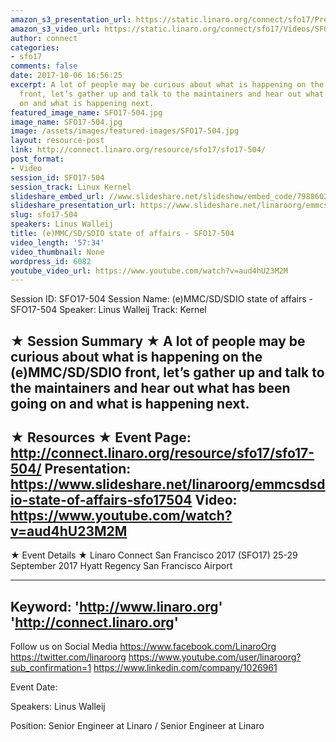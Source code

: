 ```yaml
---
amazon_s3_presentation_url: https://static.linaro.org/connect/sfo17/Presentations/SFO17-504-%20%28e%29MMC%252FSD%252FSDIO%20State%20of%20Affairs.pdf
amazon_s3_video_url: https://static.linaro.org/connect/sfo17/Videos/SFO17-504%20-%20%2528e%2529MMC-SD-SDIO%20state%20of%20affairs.mp4
author: connect
categories:
- sfo17
comments: false
date: 2017-10-06 16:56:25
excerpt: A lot of people may be curious about what is happening on the (e)MMC/SD/SDIO
  front, let’s gather up and talk to the maintainers and hear out what has been going
  on and what is happening next.
featured_image_name: SFO17-504.jpg
image_name: SFO17-504.jpg
image: /assets/images/featured-images/SFO17-504.jpg
layout: resource-post
link: http://connect.linaro.org/resource/sfo17/sfo17-504/
post_format:
- Video
session_id: SFO17-504
session_track: Linux Kernel
slideshare_embed_url: //www.slideshare.net/slideshow/embed_code/79886021
slideshare_presentation_url: https://www.slideshare.net/linaroorg/emmcsdsdio-state-of-affairs-sfo17504
slug: sfo17-504
speakers: Linus Walleij
title: (e)MMC/SD/SDIO state of affairs - SFO17-504
video_length: '57:34'
video_thumbnail: None
wordpress_id: 6082
youtube_video_url: https://www.youtube.com/watch?v=aud4hU23M2M
---
```


Session ID: SFO17-504
Session Name: (e)MMC/SD/SDIO state of affairs - SFO17-504
Speaker: Linus Walleij
Track: Kernel

★ Session Summary ★
A lot of people may be curious about what is happening on the (e)MMC/SD/SDIO front, let’s gather up and talk to the maintainers and hear out what has been going on and what is happening next.
---------------------------------------------------
★ Resources ★
Event Page: http://connect.linaro.org/resource/sfo17/sfo17-504/
Presentation: https://www.slideshare.net/linaroorg/emmcsdsdio-state-of-affairs-sfo17504
Video: https://www.youtube.com/watch?v=aud4hU23M2M
---------------------------------------------------

★ Event Details ★
Linaro Connect San Francisco 2017 (SFO17)
25-29 September 2017
Hyatt Regency San Francisco Airport

---------------------------------------------------
Keyword:
'http://www.linaro.org'
'http://connect.linaro.org'
---------------------------------------------------
Follow us on Social Media
https://www.facebook.com/LinaroOrg
https://twitter.com/linaroorg
https://www.youtube.com/user/linaroorg?sub_confirmation=1
https://www.linkedin.com/company/1026961

Event Date:

Speakers: Linus Walleij

Position: Senior Engineer at Linaro / Senior Engineer at Linaro